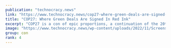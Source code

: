 ```yaml
---
publication: "technocracy.news"
link: "https://www.technocracy.news/cop27-where-green-deals-are-signed-in-red-ink/"
title: "COP27: Where Green Deals Are Signed In Red Ink"
excerpt: "COP27 is a con of epic proportions, a continuation of the 20th century plundering and pillaging of the third world. Now the first world has been made a target as well, which requires more sophisticati"
image: "https://www.technocracy.news/wp-content/uploads/2022/11/Screenshot-2022-11-14-at-6.32.07-AM.png"
group: con
rank: 4
---
```

